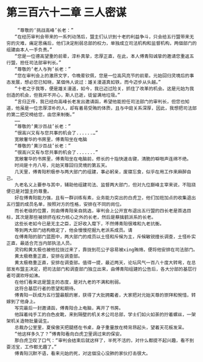 # 第三百六十二章 三人密谋
        “尊敬的‘挑战高峰’长老：”
       “在经历审判会带来的一系列动荡后，盟主们认识到十老的利益争斗，只会给五行盟带来无穷的灾难，痛定思痛后，他们决定削弱总部的权力，单独成立司法机构和监督机构，两個部门的组建由本人一手负责。”
       “您是一位德高望重的前辈，淳朴真挚，忠厚正直，在此，本人傅青阳诚挚的邀请您重返五行盟，担任司法部审判长。”
       “尊敬的‘老人与狗’长老：”
       “您在审判会上的激昂文字，令晚辈钦佩，您是一位高风亮节的前辈。元始回归灵境后的事态发展，想必您已知晓，某個伟人说过：雄关漫道真如铁，而今迈步从头越。”
       “十老之于我等，便是雄关漫道，如今，我已迈过险关，抓住了改革的机会。这是元始为我创造的机会，但我并不开心，斯人已逝，徒留满地垃圾。”
       “言归正传，我已经向高峰长老发出邀请函，希望他能担任司法部门的审判长，但您也知道，他虽是一位忠厚淳朴的人，却有着易受贿的体质，且与中庭关系深厚，因此，我想把司法部的第二把交椅给您，由您来制衡。”
       ……
       “尊敬的‘黄沙百战’长老：”
       “很高兴又有与您共事的机会了......…”
       宽敞奢华的书房里，傅青阳坐在电脑
       “尊敬的‘黄沙百战’长老：”
       “很高兴又有与您共事的机会了.......”
       宽敞奢华的书房里，傅青阳坐在电脑前，修长的十指快速击键，清脆的噼啪声连绵不绝。
       时间是十月八号，元始天尊回归灵境的第五天。
       几天里，傅青阳积极参与两大部门的组建，事必躬亲，废寝忘食，似乎在用工作来麻醉自己。
       九老名义上要参与其中，辅助他组建司法、监督两大部门，但对九位巅峰主宰来说，不阻挠便已是对盟主的尊重。
       好在傅青阳能力强，且有一群训练有素，业务能力突出的白虎卫，他们加班加点的收集退出五行盟的成员名单，按照对方的性格，安排在不同的岗位。
       而长老级的位置，则由傅青阳亲自挑选，审判会上公开宣布退出五行盟的四长老是首选目标，其次是那些被排挤在权力核心之外的长老，然后是蔡擒鹤派系的长老。
       这些长老如今已是无主之臣，正好收入麾下，不然傅青阳很难和九老抗衡。
       等到两大部门结构稳定了，他会慢慢挖掘九老派系成员。请
       在傅青阳的部门蓝图中，两大部门的成员以土怪和斥候为主，斥候敏锐擅长调查，土怪朴实正直，最适合充当内部执法人员。
       灵钧和黄太极也被他拉拢过来了，靠拢到花公子容易被xing贿赂，便将他安排在司法部门。
       黄太极稳重正直，安排在调查部。
       黄太极稳重正直，安排在调查部。值得一提，最近两天，论坛风气一百八十度大转弯，在总部发布盟主决定，把司法部门和调查部门独立出来，由傅青阳组建的公告后，各大分部的基层行者可谓欢呼如沸。
       在他们看来这是盟主的态度，是对九老的不满和削弱。
       这符合基层行者的愿望和期待。
       傅青阳一跃成为五行盟最靓的崽，获得了大批拥戴者，大家把对元始天尊的崇拜和惋惜，转嫁到了他身上。
       写完最后一封邀请函，傅青阳合上电脑，离开了书房。
       他踩着纯手工的白色皮靴，来到隔壁的机关术公司总部，学士们如火如荼的拧着螺丝，一架架机关造物批量诞生。
       总裁办公室里，夏侯傲天把腿搭在书桌，身子重量放在椅背昂起头，望着天花板发呆。
       “他这样多久了？”傅青阳看向白虎卫里调过来的保安。
       那白虎卫叹了口气：“审判会结束后就这样了，半死不活的，对什么都提不起兴趣，看不到耍活宝，工作都无趣了。”
       傅青阳沉默不语，看来元始的死，对这個没心没肺的家伙打击很大。